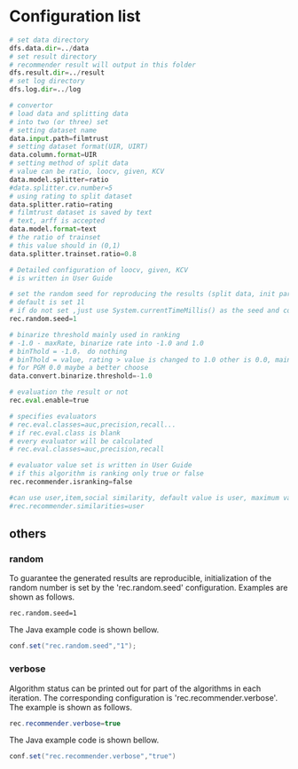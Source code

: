 # Configuration list

```python
# set data directory
dfs.data.dir=../data
# set result directory
# recommender result will output in this folder
dfs.result.dir=../result
# set log directory
dfs.log.dir=../log

# convertor
# load data and splitting data
# into two (or three) set
# setting dataset name
data.input.path=filmtrust
# setting dataset format(UIR, UIRT)
data.column.format=UIR
# setting method of split data
# value can be ratio, loocv, given, KCV
data.model.splitter=ratio
#data.splitter.cv.number=5
# using rating to split dataset
data.splitter.ratio=rating
# filmtrust dataset is saved by text
# text, arff is accepted
data.model.format=text
# the ratio of trainset
# this value should in (0,1)
data.splitter.trainset.ratio=0.8

# Detailed configuration of loocv, given, KCV
# is written in User Guide

# set the random seed for reproducing the results (split data, init parameters and other methods using random)
# default is set 1l
# if do not set ,just use System.currentTimeMillis() as the seed and could not reproduce the results.
rec.random.seed=1

# binarize threshold mainly used in ranking
# -1.0 - maxRate, binarize rate into -1.0 and 1.0
# binThold = -1.0， do nothing
# binThold = value, rating > value is changed to 1.0 other is 0.0, mainly used in ranking
# for PGM 0.0 maybe a better choose
data.convert.binarize.threshold=-1.0

# evaluation the result or not
rec.eval.enable=true

# specifies evaluators
# rec.eval.classes=auc,precision,recall...
# if rec.eval.class is blank
# every evaluator will be calculated
# rec.eval.classes=auc,precision,recall

# evaluator value set is written in User Guide
# if this algorithm is ranking only true or false
rec.recommender.isranking=false

#can use user,item,social similarity, default value is user, maximum values:user,item,social
#rec.recommender.similarities=user
```
## others

### random
To guarantee the generated results are reproducible, initialization of the random number is set by the 'rec.random.seed' configuration. Examples are shown as follows.

```
rec.random.seed=1
```

The Java example code is shown bellow.

```java
conf.set("rec.random.seed","1");
```

### verbose
Algorithm status can be printed out for part of the algorithms in each iteration. The corresponding configuration is 'rec.recommender.verbose'. The example is shown as follows.

```java
rec.recommender.verbose=true
```

The Java example code is shown bellow.

```java
conf.set("rec.recommender.verbose","true")
```